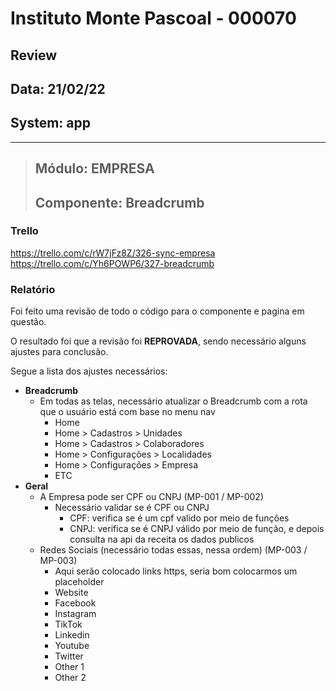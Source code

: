 # Instituto Monte Pascoal - 000070

## **Review**
## Data: 21/02/22 
## System: app

***

> ## Módulo: EMPRESA 
> ## Componente: Breadcrumb  

### Trello
https://trello.com/c/rW7jFz8Z/326-sync-empresa  
https://trello.com/c/Yh6POWP6/327-breadcrumb

### Relatório  
Foi feito uma revisão de todo o código para o componente e pagina em questão.  

<!-- O resultado foi que o componente foi **APROVADO** e o mesmo será movido para "Revisão Aprovada* e entrará em produção no proximo deploy.   -->

O resultado foi que a revisão foi **REPROVADA**, sendo necessário alguns ajustes para conclusão.

Segue a lista dos ajustes necessários:

- **Breadcrumb**
  - Em todas as telas, necessário atualizar o Breadcrumb com a rota que o usuário está com base no menu nav
    - Home
    - Home > Cadastros > Unidades
    - Home > Cadastros > Colaboradores
    - Home > Configurações > Localidades
    - Home > Configurações > Empresa
    - ETC
- **Geral**
  - A Empresa pode ser CPF ou CNPJ (MP-001 / MP-002)
    - Necessário validar se é CPF ou CNPJ
      - CPF: verifica se é um cpf valido por meio de funções
      - CNPJ: verifica se é CNPJ válido por meio de função, e depois consulta na api da receita os dados publicos
  - Redes Sociais (necessário todas essas, nessa ordem) (MP-003 / MP-003)
    - Aqui serão colocado links https, seria bom colocarmos um placeholder
    - Website
    - Facebook
    - Instagram
    - TikTok
    - Linkedin
    - Youtube
    - Twitter
    - Other 1
    - Other 2